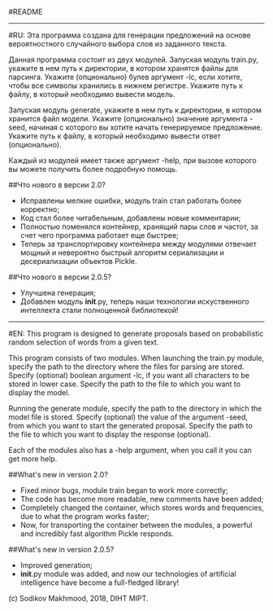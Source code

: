 #README

-----------------------------------------------------------------------------------
#RU:
Эта программа создана для генерации предложений на основе вероятностного случайного выбора слов из заданного текста. 

Данная программа состоит из двух модулей. 
Запуская модуль train.py, укажите в нем путь к директории, в котором хранятся файлы для парсинга.
Укажите (опционально) булев аргумент -lc, если хотите, чтобы все символы хранились в нижнем регистре. 
Укажите путь к файлу, в который необходимо вывести модель.

Запуская модуль generate, укажите в нем путь к директории, в котором хранится файл модели. 
Укажите (опционально) значение аргумента -seed, начиная с которого вы хотите начать генерируемое предложение. 
Укажите путь к файлу, в который необходимо вывести ответ (опционально).

Каждый из модулей имеет также аргумент -help, при вызове которого вы можете получить более подробную помощь.

##Что нового в версии 2.0?

- Исправлены мелкие ошибки, модуль train стал работать более корректно;
- Код стал более читабельным, добавлены новые комментарии;
- Полностью поменялся контейнер, хранящий пары слов и частот, за счет чего программа работает еще быстрее;
- Теперь за транспортировку контейнера между модулями отвечает мощный и невероятно быстрый алгоритм сериализации и десериализации объектов Pickle.


##Что нового в версии 2.0.5?

- Улучшена генерация;
- Добавлен модуль __init__.py, теперь наши технологии искуственного интеллекта стали полноценной библиотекой!

-----------------------------------------------------------------------------------
#EN:
This program is designed to generate proposals based on probabilistic random selection of words from a given text.

This program consists of two modules.
When launching the train.py module, specify the path to the directory where the files for parsing are stored. 
Specify (optional) boolean argument -lc, if you want all characters to be stored in lower case. 
Specify the path to the file to which you want to display the model.

Running the generate module, specify the path to the directory in which the model file is stored. 
Specify (optional) the value of the argument -seed, from which you want to start the generated proposal. 
Specify the path to the file to which you want to display the response (optional).

Each of the modules also has a -help argument, when you call it you can get more help.

##What's new in version 2.0?

- Fixed minor bugs, module train began to work more correctly;
- The code has become more readable, new comments have been added;
- Completely changed the container, which stores words and frequencies, due to what the program works faster;
- Now, for transporting the container between the modules, a powerful and incredibly fast algorithm Pickle responds.


##What's new in version 2.0.5?

- Improved generation;
- __init__.py module was added, and now our technologies of artificial intelligence have become a full-fledged library!

(c) Sodikov Makhmood, 2018, DIHT MIPT.